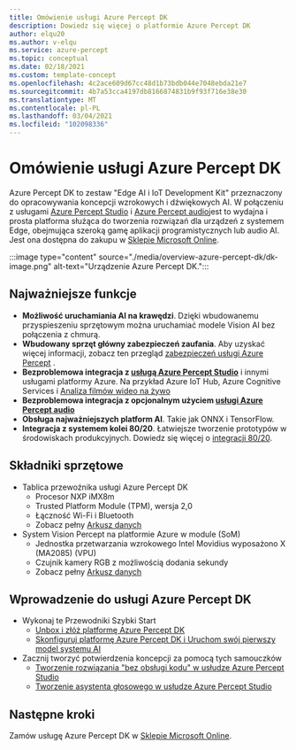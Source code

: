 ```yaml
---
title: Omówienie usługi Azure Percept DK
description: Dowiedz się więcej o platformie Azure Percept DK
author: elqu20
ms.author: v-elqu
ms.service: azure-percept
ms.topic: conceptual
ms.date: 02/18/2021
ms.custom: template-concept
ms.openlocfilehash: 4c2ace609d67cc48d1b73bdb044e7048ebda21e7
ms.sourcegitcommit: 4b7a53cca4197db8166874831b9f93f716e38e30
ms.translationtype: MT
ms.contentlocale: pl-PL
ms.lasthandoff: 03/04/2021
ms.locfileid: "102098336"
---
```

# <a name="azure-percept-dk-overview"></a>Omówienie usługi Azure Percept DK

Azure Percept DK to zestaw "Edge AI i IoT Development Kit" przeznaczony do opracowywania koncepcji wzrokowych i dźwiękowych AI. W połączeniu z usługami [Azure Percept Studio](./overview-azure-percept-studio.md) i [Azure Percept audio](./overview-azure-percept-audio.md)jest to wydajna i prosta platforma służąca do tworzenia rozwiązań dla urządzeń z systemem Edge, obejmująca szeroką gamę aplikacji programistycznych lub audio AI. Jest ona dostępna do zakupu w [Sklepie Microsoft Online](https://go.microsoft.com/fwlink/p/?LinkId=2155270).

:::image type="content" source="./media/overview-azure-percept-dk/dk-image.png" alt-text="Urządzenie Azure Percept DK.":::

## <a name="key-features"></a>Najważniejsze funkcje

- **Możliwość uruchamiania AI na krawędzi**. Dzięki wbudowanemu przyspieszeniu sprzętowym można uruchamiać modele Vision AI bez połączenia z chmurą.
- **Wbudowany sprzęt główny zabezpieczeń zaufania**. Aby uzyskać więcej informacji, zobacz ten przegląd [zabezpieczeń usługi Azure Percept](./overview-percept-security.md) .
- **Bezproblemowa integracja z [usługą Azure Percept Studio](./overview-azure-percept-studio.md)** i innymi usługami platformy Azure. Na przykład Azure IoT Hub, Azure Cognitive Services i [Analiza filmów wideo na żywo](https://docs.microsoft.com/azure/media-services/live-video-analytics-edge/overview)
- **Bezproblemowa integracja z opcjonalnym użyciem [usługi Azure Percept audio](./overview-azure-percept-audio.md)**
- **Obsługa najważniejszych platform AI**. Takie jak ONNX i TensorFlow.
- **Integracja z systemem kolei 80/20**. Łatwiejsze tworzenie prototypów w środowiskach produkcyjnych. Dowiedz się więcej o [integracji 80/20](./overview-8020-integration.md).

## <a name="hardware-components"></a>Składniki sprzętowe

- Tablica przewoźnika usługi Azure Percept DK
    - Procesor NXP iMX8m
    - Trusted Platform Module (TPM), wersja 2,0
    - Łączność Wi-Fi i Bluetooth
    - Zobacz pełny [Arkusz danych](./azure-percept-dk-datasheet.md)
- System Vision Percept na platformie Azure w module (SoM)
    - Jednostka przetwarzania wzrokowego Intel Movidius wyposażono X (MA2085) (VPU)
    - Czujnik kamery RGB z możliwością dodania sekundy
    - Zobacz pełny [Arkusz danych](./azure-percept-vision-datasheet.md)

## <a name="get-started-with-the-azure-percept-dk"></a>Wprowadzenie do usługi Azure Percept DK

- Wykonaj te Przewodniki Szybki Start
    - [Unbox i złóż platformę Azure Percept DK](./quickstart-percept-dk-unboxing.md)
    - [Skonfiguruj platformę Azure Percept DK i Uruchom swój pierwszy model systemu AI](./quickstart-percept-dk-set-up.md)
- Zacznij tworzyć potwierdzenia koncepcji za pomocą tych samouczków
    - [Tworzenie rozwiązania "bez obsługi kodu" w usłudze Azure Percept Studio](./tutorial-nocode-vision.md)
    - [Tworzenie asystenta głosowego w usłudze Azure Percept Studio](./tutorial-no-code-speech.md)

## <a name="next-steps"></a>Następne kroki

Zamów usługę Azure Percept DK w [Sklepie Microsoft Online](https://go.microsoft.com/fwlink/p/?LinkId=2155270).
